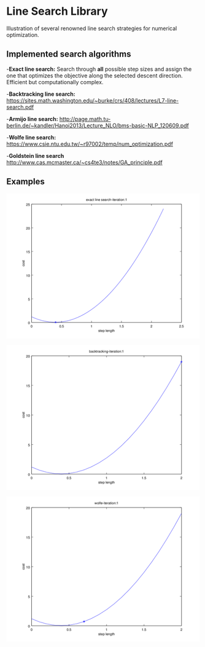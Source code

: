 # Line Search Library
Illustration of several renowned line search strategies for numerical optimization.



## Implemented search algorithms

-**Exact line search:** Search through **all** possible step sizes and assign the one that optimizes the objective along the selected descent direction. Efficient but computationally complex.

-**Backtracking line search:** https://sites.math.washington.edu/~burke/crs/408/lectures/L7-line-search.pdf

-**Armijo line search:** http://page.math.tu-berlin.de/~kandler/Hanoi2013/Lecture_NLO/bms-basic-NLP_120609.pdf

-**Wolfe line search:** https://www.csie.ntu.edu.tw/~r97002/temp/num_optimization.pdf

-**Goldstein line search** http://www.cas.mcmaster.ca/~cs4te3/notes/GA_principle.pdf



## Examples

![Alt text](exactlinesearch.gif?raw=true "exact line search")

![Alt text](backtracking.gif?raw=true "backtracking line search")

![Alt text](wolfe.gif?raw=true "wolfe line search")


